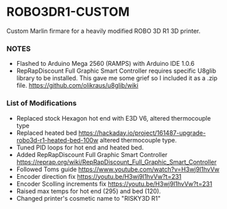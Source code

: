# ROBO3DR1-CUSTOM
Custom Marlin firmare for a heavily modified ROBO 3D R1 3D printer.

### NOTES
* Flashed to Arduino Mega 2560 (RAMPS) with Arduino IDE 1.0.6
* RepRapDiscount Full Graphic Smart Controller requires specific U8glib library to be installed. This gave me some grief so I included it as a .zip file. https://github.com/olikraus/u8glib/wiki 

### List of Modifications 
- Replaced stock Hexagon hot end with E3D V6, altered thermocouple type
- Replaced heated bed https://hackaday.io/project/161487-upgrade-robo3d-r1-heated-bed-100w altered thermocouple type.
- Tuned PID loops for hot end and heated bed.
- Added RepRapDiscount Full Graphic Smart Controller https://reprap.org/wiki/RepRapDiscount_Full_Graphic_Smart_Controller
-  Followed Toms guide https://www.youtube.com/watch?v=H3wj9l1hvVw
-  Encoder direction fix https://youtu.be/H3wj9l1hvVw?t=231
-  Encoder Scolling increments fix https://youtu.be/H3wj9l1hvVw?t=231
- Raised max temps for hot end (295) and bed (120). 
- Changed printer's cosmetic name to "RISKY3D R1" 

